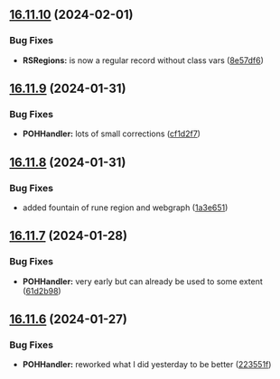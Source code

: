 ## [16.11.10](https://github.com/Torwent/WaspLib/compare/v16.11.9...v16.11.10) (2024-02-01)


### Bug Fixes

* **RSRegions:** is now a regular record without class vars ([8e57df6](https://github.com/Torwent/WaspLib/commit/8e57df62e504f0057c940df7abab22736b41d03b))



## [16.11.9](https://github.com/Torwent/WaspLib/compare/v16.11.8...v16.11.9) (2024-01-31)


### Bug Fixes

* **POHHandler:** lots of small corrections ([cf1d2f7](https://github.com/Torwent/WaspLib/commit/cf1d2f732e5340fb8762bd747a14bcd0915f14b8))



## [16.11.8](https://github.com/Torwent/WaspLib/compare/v16.11.7...v16.11.8) (2024-01-31)


### Bug Fixes

* added fountain of rune region and webgraph ([1a3e651](https://github.com/Torwent/WaspLib/commit/1a3e651c9eb7a71eb520acf38089e398cd720216))



## [16.11.7](https://github.com/Torwent/WaspLib/compare/v16.11.6...v16.11.7) (2024-01-28)


### Bug Fixes

* **POHHandler:** very early but can already be used to some extent ([61d2b98](https://github.com/Torwent/WaspLib/commit/61d2b98bce36f8a8f9d6cdf4c8de8e4f8ead5e6e))



## [16.11.6](https://github.com/Torwent/WaspLib/compare/v16.11.5...v16.11.6) (2024-01-27)


### Bug Fixes

* **POHHandler:** reworked what I did yesterday to be better ([223551f](https://github.com/Torwent/WaspLib/commit/223551fba62f5f1e02322b74bb62405d4003dae9))



